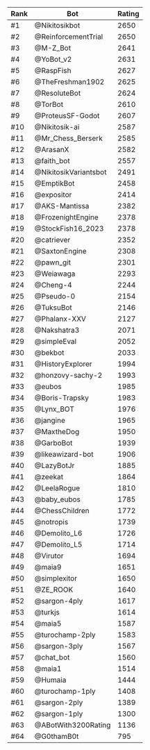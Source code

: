Rank|Bot|Rating
---|---|---
#1|@Nikitosikbot|2650
#2|@ReinforcementTrial|2650
#3|@M-Z_Bot|2641
#4|@YoBot_v2|2631
#5|@RaspFish|2627
#6|@TheFreshman1902|2625
#7|@ResoluteBot|2624
#8|@TorBot|2610
#9|@ProteusSF-Godot|2607
#10|@Nikitosik-ai|2587
#11|@Mr_Chess_Berserk|2585
#12|@ArasanX|2582
#13|@faith_bot|2557
#14|@NikitosikVariantsbot|2491
#15|@EmptikBot|2458
#16|@expositor|2414
#17|@AKS-Mantissa|2382
#18|@FrozenightEngine|2378
#19|@StockFish16_2023|2378
#20|@catriever|2352
#21|@SaxtonEngine|2308
#22|@pawn_git|2301
#23|@Weiawaga|2293
#24|@Cheng-4|2244
#25|@Pseudo-0|2154
#26|@TuksuBot|2146
#27|@Phalanx-XXV|2127
#28|@Nakshatra3|2071
#29|@simpleEval|2052
#30|@bekbot|2033
#31|@HistoryExplorer|1994
#32|@honzovy-sachy-2|1993
#33|@eubos|1985
#34|@Boris-Trapsky|1983
#35|@Lynx_BOT|1976
#36|@jangine|1965
#37|@MaxtheDog|1950
#38|@GarboBot|1939
#39|@likeawizard-bot|1906
#40|@LazyBotJr|1885
#41|@zeekat|1864
#42|@LeelaRogue|1810
#43|@baby_eubos|1785
#44|@ChessChildren|1772
#45|@notropis|1739
#46|@Demolito_L6|1726
#47|@Demolito_L5|1714
#48|@Virutor|1694
#49|@maia9|1651
#50|@simplexitor|1650
#51|@ZE_ROOK|1640
#52|@sargon-4ply|1617
#53|@turkjs|1614
#54|@maia5|1587
#55|@turochamp-2ply|1583
#56|@sargon-3ply|1567
#57|@chat_bot|1560
#58|@maia1|1514
#59|@Humaia|1444
#60|@turochamp-1ply|1408
#61|@sargon-2ply|1389
#62|@sargon-1ply|1300
#63|@ABotWith3200Rating|1136
#64|@G0thamB0t|795
